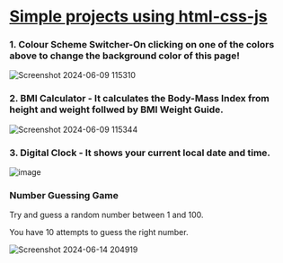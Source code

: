 <h1><u> Simple projects using html-css-js </u></h1>

<h3> 1. Colour Scheme Switcher-On clicking on one of the colors above to change the background color of this page! </h3>
   
![Screenshot 2024-06-09 115310](https://github.com/tusarxkumar/JS_Projects/assets/143640625/0fe2b1f4-747f-41c4-a34b-224dd130d5fa)

<h3> 2. BMI Calculator - It calculates the Body-Mass Index from height and weight follwed by BMI Weight Guide. </h3>
   
![Screenshot 2024-06-09 115344](https://github.com/tusarxkumar/JS_Projects/assets/143640625/328cdb0c-280e-4ddb-8b62-2e3211f7cc88)

<h3> 3. Digital Clock - It shows your current local date and time.</h3>

![image](https://github.com/tusarxkumar/JS_Projects/assets/143640625/4e7de9c7-bd61-4624-b335-7aba8675bd34)

<h3>Number Guessing Game</h3>
<p>Try and guess a random number between 1 and 100.</p>
<p>You have 10 attempts to guess the right number.</p>

![Screenshot 2024-06-14 204919](https://github.com/tusarxkumar/JS_Projects/assets/143640625/7045f431-9c27-4b2d-977b-914addb25adb)
